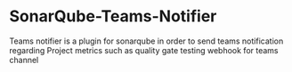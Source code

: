 # SonarQube-Teams-Notifier

Teams notifier is a plugin for sonarqube in order to send teams notification regarding Project metrics such as quality gate 
testing webhook for teams channel 
